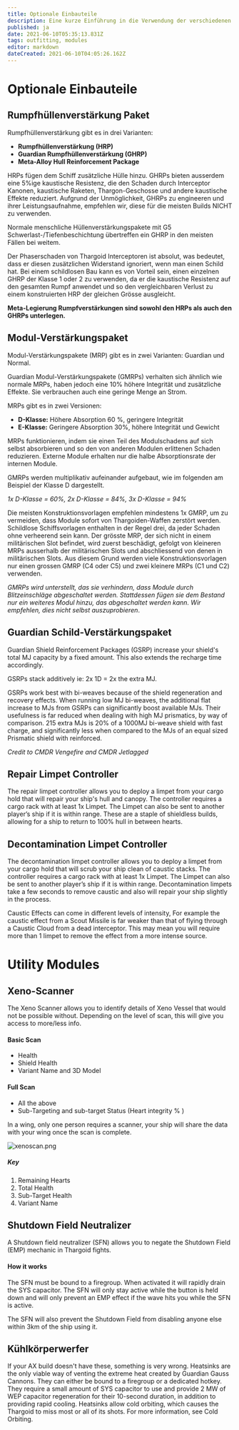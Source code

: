 ```yaml
---
title: Optionale Einbauteile
description: Eine kurze Einführung in die Verwendung der verschiedenen Module in AX.
published: ja
date: 2021-06-10T05:35:13.831Z
tags: outfitting, modules
editor: markdown
dateCreated: 2021-06-10T04:05:26.162Z
---
```


# Optionale Einbauteile

## Rumpfhüllenverstärkung Paket

Rumpfhüllenverstärkung gibt es in drei Varianten:

- **Rumpfhüllenverstärkung (HRP)**
- **Guardian Rumpfhüllenverstärkung (GHRP)**
- **Meta-Alloy Hull Reinforcement Package**

HRPs fügen dem Schiff zusätzliche Hülle hinzu. GHRPs bieten ausserdem eine 5%ige kaustische Resistenz, die den Schaden durch Interceptor Kanonen, kaustische Raketen, Thargon-Geschosse und andere kaustische Effekte reduziert. Aufgrund der Unmöglichkeit, GHRPs zu engineeren und ihrer Leistungsaufnahme, empfehlen wir, diese für die meisten Builds NICHT zu verwenden.

Normale menschliche Hüllenverstärkungspakete mit G5 Schwerlast-/Tiefenbeschichtung übertreffen ein GHRP in den meisten Fällen bei weitem.

Der Phaserschaden von Thargoid Interceptoren ist absolut, was bedeutet, dass er diesen zusätzlichen Widerstand ignoriert, wenn man einen Schild hat. Bei einem schildlosen Bau kann es von Vorteil sein, einen einzelnen GHRP der Klasse 1 oder 2 zu verwenden, da er die kaustische Resistenz auf den gesamten Rumpf anwendet und so den vergleichbaren Verlust zu einem konstruierten HRP der gleichen Grösse ausgleicht.

**Meta-Legierung Rumpfverstärkungen sind sowohl den HRPs als auch den GHRPs unterlegen.**

## Modul-Verstärkungspaket

Modul-Verstärkungspakete (MRP) gibt es in zwei Varianten: Guardian und Normal.

Guardian Modul-Verstärkungspakete (GMRPs) verhalten sich ähnlich wie normale MRPs, haben jedoch eine 10% höhere Integrität und zusätzliche Effekte. Sie verbrauchen auch eine geringe Menge an Strom.

MRPs gibt es in zwei Versionen:

- **D-Klasse:** Höhere Absorption 60 %, geringere Integrität
- **E-Klasse:** Geringere Absorption 30%, höhere Integrität und Gewicht

MRPs funktionieren, indem sie einen Teil des Modulschadens auf sich selbst absorbieren und so den von anderen Modulen erlittenen Schaden reduzieren. Externe Module erhalten nur die halbe Absorptionsrate der internen Module.

GMRPs werden multiplikativ aufeinander aufgebaut, wie im folgenden am Beispiel der Klasse D dargestellt.

*1x D-Klasse = 60%, 2x D-Klasse = 84%, 3x D-Klasse = 94%*

Die meisten Konstruktionsvorlagen empfehlen mindestens 1x GMRP, um zu vermeiden, dass Module sofort von Thargoiden-Waffen zerstört werden. Schildlose Schiffsvorlagen enthalten in der Regel drei, da jeder Schaden ohne verheerend sein kann. Der grösste MRP, der sich nicht in einem militärischen Slot befindet, wird zuerst beschädigt, gefolgt von kleineren MRPs ausserhalb der militärischen Slots und abschliessend von denen in militärischen Slots. Aus diesem Grund werden viele Konstruktionsvorlagen nur einen grossen GMRP (C4 oder C5) und zwei kleinere MRPs (C1 und C2) verwenden.

*GMRPs wird unterstellt, das sie verhindern, dass Module durch Blitzeinschläge abgeschaltet werden. Stattdessen fügen sie dem Bestand nur ein weiteres Modul hinzu, das abgeschaltet werden kann. Wir empfehlen, dies nicht selbst auszuprobieren*.

## Guardian Schild-Verstärkungspaket

Guardian Shield Reinforcement Packages (GSRP) increase your shield's total MJ capacity by a fixed amount. This also extends the recharge time accordingly.

GSRPs stack additively ie: 2x 1D = 2x the extra MJ.

GSRPs work best with bi-weaves because of the shield regeneration and recovery effects. When running low MJ bi-weaves, the additional flat increase to MJs from GSRPs can significantly boost available MJs. Their usefulness is far reduced when dealing with high MJ prismatics, by way of comparison. 215 extra MJs is 20% of a 1000MJ bi-weave shield with fast charge, and significantly less when compared to the MJs of an equal sized Prismatic shield with reinforced.

*Credit to CMDR Vengefire and CMDR Jetlagged*

## Repair Limpet Controller
The repair limpet controller allows you to deploy a limpet from your cargo hold that will repair your ship's hull and canopy. The controller requires a cargo rack with at least 1x Limpet. The Limpet can also be sent to another player’s ship if it is within range. These are a staple of shieldless builds, allowing for a ship to return to 100% hull in between hearts.

## Decontamination Limpet Controller
The decontamination limpet controller allows you to deploy a limpet from your cargo hold that will scrub your ship clean of caustic stacks. The controller requires a cargo rack with at least 1x Limpet. The Limpet can also be sent to another player’s ship if it is within range. Decontamination limpets take a few seconds to remove caustic and also will repair your ship slightly in the process.

Caustic Effects can come in different levels of intensity, For example the caustic effect from a Scout Missile is far weaker than that of flying through a Caustic Cloud from a dead interceptor. This may mean you will require more than 1 limpet to remove the effect from a more intense source.

# Utility Modules

## Xeno-Scanner
The Xeno Scanner allows you to identify details of Xeno Vessel that would not be possible without. Depending on the level of scan, this will give you access to more/less info.

#### Basic Scan

- Health
- Shield Health
- Variant Name and 3D Model

#### Full Scan

- All the above
- Sub-Targeting and sub-target Status (Heart integrity % )

In a wing, only one person requires a scanner, your ship will share the data with your wing once the scan is complete.

![xenoscan.png](/img/xenoscan.png)

##### Key
1. Remaining Hearts
2. Total Health
3. Sub-Target Health
4. Variant Name

## Shutdown Field Neutralizer
A Shutdown field neutralizer (SFN) allows you to negate the Shutdown Field (EMP) mechanic in Thargoid fights.

#### How it works

The SFN must be bound to a firegroup. When activated it will rapidly drain the SYS capacitor. The SFN will only stay active while the button is held down and will only prevent an EMP effect if the wave hits you while the SFN is active.

The SFN will also prevent the Shutdown Field from disabling anyone else within 3km of the ship using it.

## Kühlkörperwerfer
If your AX build doesn't have these, something is very wrong. Heatsinks are the only viable way of venting the extreme heat created by Guardian Gauss Cannons. They can either be bound to a firegroup or a dedicated hotkey. They require a small amount of SYS capacitor to use and provide 2 MW of WEP capacitor regeneration for their 10-second duration, in addition to providing rapid cooling. Heatsinks allow cold orbiting, which causes the Thargoid to miss most or all of its shots. For more information, see Cold Orbiting.